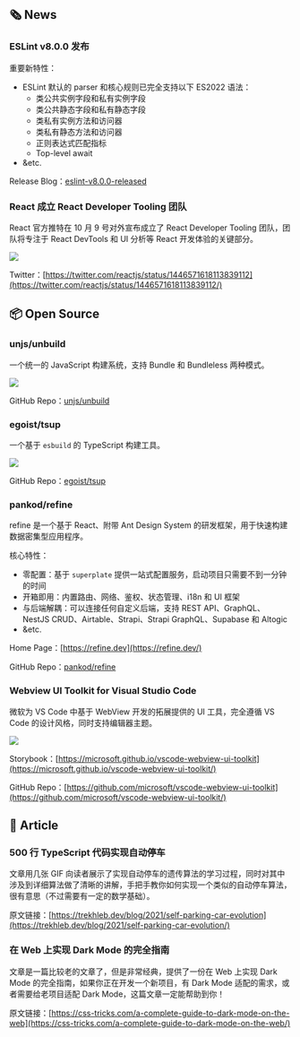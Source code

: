 ## 🗞 News

### ESLint v8.0.0 发布

重要新特性：

- ESLint 默认的 parser 和核心规则已完全支持以下 ES2022 语法：
    - 类公共实例字段和私有实例字段
    - 类公共静态字段和私有静态字段
    - 类私有实例方法和访问器
    - 类私有静态方法和访问器
    - 正则表达式匹配指标
    - Top-level await
- &etc.

Release Blog：[eslint-v8.0.0-released](https://eslint.org/blog/2021/10/eslint-v8.0.0-released)

### React 成立 React Developer Tooling 团队

React 官方推特在 10 月 9 号对外宣布成立了 React Developer Tooling 团队，团队将专注于 React DevTools 和 UI 分析等 React 开发体验的关键部分。

![](https://cdn.jack-wjq.cn/PicGo/202110111411372.png)

Twitter：[https://twitter.com/reactjs/status/1446571618113839112](https://twitter.com/reactjs/status/1446571618113839112/)

## 📦 Open Source

### unjs/unbuild

一个统一的 JavaScript 构建系统，支持 Bundle 和 Bundleless 两种模式。

![](https://cdn.jack-wjq.cn/PicGo/202110111049283.png)

GitHub Repo：[unjs/unbuild](https://github.com/unjs/unbuild)

### egoist/tsup

一个基于 `esbuild` 的 TypeScript 构建工具。

![](https://cdn.jack-wjq.cn/PicGo/202110111110945.png)

GitHub Repo：[egoist/tsup](https://github.com/egoist/tsup)

### pankod/refine

refine 是一个基于 React、附带 Ant Design System 的研发框架，用于快速构建数据密集型应用程序。

核心特性：

- 零配置：基于 `superplate` 提供一站式配置服务，启动项目只需要不到一分钟的时间
- 开箱即用：内置路由、网络、鉴权、状态管理、i18n 和 UI 框架
- 与后端解耦：可以连接任何自定义后端，支持 REST API、GraphQL、NestJS CRUD、Airtable、Strapi、Strapi GraphQL、Supabase 和 Altogic
- &etc.

Home Page：[https://refine.dev](https://refine.dev/)

GitHub Repo：[pankod/refine](https://github.com/pankod/refine)

### Webview UI Toolkit for Visual Studio Code

微软为 VS Code 中基于 WebView 开发的拓展提供的 UI 工具，完全遵循 VS Code 的设计风格，同时支持编辑器主题。

![](https://cdn.jack-wjq.cn/PicGo/202110111355400.png)

Storybook：[https://microsoft.github.io/vscode-webview-ui-toolkit](https://microsoft.github.io/vscode-webview-ui-toolkit/)

GitHub Repo：[https://github.com/microsoft/vscode-webview-ui-toolkit](https://github.com/microsoft/vscode-webview-ui-toolkit/)

## 📑 Article

### 500 行 TypeScript 代码实现自动停车

文章用几张 GIF 向读者展示了实现自动停车的遗传算法的学习过程，同时对其中涉及到详细算法做了清晰的讲解，手把手教你如何实现一个类似的自动停车算法，很有意思（不过需要有一定的数学基础）。

原文链接：[https://trekhleb.dev/blog/2021/self-parking-car-evolution](https://trekhleb.dev/blog/2021/self-parking-car-evolution/)

### 在 Web 上实现 Dark Mode 的完全指南

文章是一篇比较老的文章了，但是非常经典，提供了一份在 Web 上实现 Dark Mode 的完全指南，如果你正在开发一个新项目，有 Dark Mode 适配的需求，或者需要给老项目适配 Dark Mode，这篇文章一定能帮助到你！

原文链接：[https://css-tricks.com/a-complete-guide-to-dark-mode-on-the-web](https://css-tricks.com/a-complete-guide-to-dark-mode-on-the-web/)
